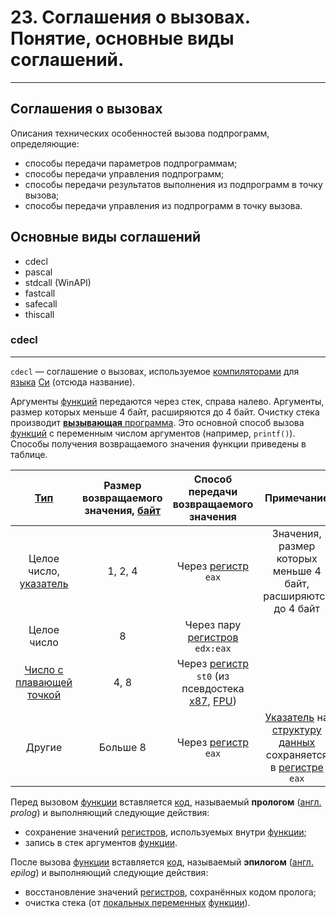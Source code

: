# 23. Соглашения о вызовах. Понятие, основные виды соглашений.

---

## Соглашения о вызовах

Описания технических особенностей вызова подпрограмм, определяющие:

- способы передачи параметров подпрограммам;
- способы передачи управления подпрограмм;
- способы передачи результатов выполнения из подпрограмм в точку вызова;
- способы передачи управления из подпрограмм в точку вызова.

## Основные виды соглашений

- cdecl
- pascal
- stdcall (WinAPI)
- fastcall
- safecall
- thiscall



### cdecl

---

`cdecl` — соглашение о вызовах, используемое [компиляторами](https://ru.wikipedia.org/wiki/Компилятор) для [языка](https://ru.wikipedia.org/wiki/Язык_программирования) [Си](https://ru.wikipedia.org/wiki/Си_(язык_программирования)) (отсюда название).

Аргументы [функций](https://ru.wikipedia.org/wiki/Функция_(программирование)) передаются через стек, справа налево. Аргументы, размер которых меньше 4 байт, расширяются до 4 байт. Очистку стека производит [**вызывающая** программа](https://ru.wikipedia.org/wiki/Соглашение_о_вызове#вызывающая_функция). Это основной способ вызова [функций](https://ru.wikipedia.org/wiki/Функция_(программирование)) с переменным числом аргументов (например, `printf()`). Способы получения возвращаемого значения функции приведены в таблице.

|       [Тип](https://ru.wikipedia.org/wiki/Тип_данных)        | Размер возвращаемого значения, [байт](https://ru.wikipedia.org/wiki/Байт) |            Способ передачи возвращаемого значения            |                          Примечание                          |
| :----------------------------------------------------------: | :----------------------------------------------------------: | :----------------------------------------------------------: | :----------------------------------------------------------: |
| Целое число, [указатель](https://ru.wikipedia.org/wiki/Указатель_(тип_данных)) |                           1, 2, 4                            | Через [регистр](https://ru.wikipedia.org/wiki/Регистр_процессора) `eax` | Значения, размер которых меньше 4 байт, расширяются до 4 байт |
|                         Целое число                          |                              8                               | Через пару [регистров](https://ru.wikipedia.org/wiki/Регистр_процессора) `edx:eax` |                                                              |
| [Число с плавающей точкой](https://ru.wikipedia.org/wiki/Число_с_плавающей_запятой) |                             4, 8                             | Через [регистр](https://ru.wikipedia.org/wiki/Регистр_процессора) `st0` (из псевдостека [x87](https://ru.wikipedia.org/wiki/X87), [FPU](https://ru.wikipedia.org/wiki/FPU)) |                                                              |
|                            Другие                            |                           Больше 8                           | Через [регистр](https://ru.wikipedia.org/wiki/Регистр_процессора) `eax` | [Указатель](https://ru.wikipedia.org/wiki/Указатель_(тип_данных)) на [структуру данных](https://ru.wikipedia.org/wiki/Структура_данных) сохраняется в [регистре](https://ru.wikipedia.org/wiki/Регистр_процессора) `eax` |

Перед вызовом [функции](https://ru.wikipedia.org/wiki/Функция_(программирование)) вставляется [код](https://ru.wikipedia.org/wiki/Машинный_код), называемый **прологом** ([англ.](https://ru.wikipedia.org/wiki/Английский_язык) *prolog*) и выполняющий следующие действия:

- сохранение значений [регистров](https://ru.wikipedia.org/wiki/Регистр_процессора), используемых внутри [функции](https://ru.wikipedia.org/wiki/Функция_(программирование));
- запись в стек аргументов [функции](https://ru.wikipedia.org/wiki/Функция_(программирование)).

После вызова [функции](https://ru.wikipedia.org/wiki/Функция_(программирование)) вставляется [код](https://ru.wikipedia.org/wiki/Машинный_код), называемый **эпилогом** ([англ.](https://ru.wikipedia.org/wiki/Английский_язык) *epilog*) и выполняющий следующие действия:

- восстановление значений [регистров](https://ru.wikipedia.org/wiki/Регистр_процессора), сохранённых кодом пролога;
- очистка стека (от [локальных переменных](https://ru.wikipedia.org/wiki/Локальная_переменная) [функции](https://ru.wikipedia.org/wiki/Функция_(программирование))).